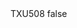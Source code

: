 <?xml version="1.0" encoding="UTF-8"?>
<CustomMetadata xmlns="http://soap.sforce.com/2006/04/metadata">
    <label>TXU508</label>
    <protected>false</protected>
</CustomMetadata>
